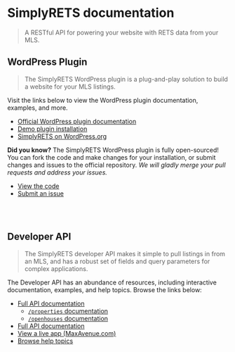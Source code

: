# SimplyRETS documentation
> A RESTful API for powering your website with RETS data from your
> MLS.

## WordPress Plugin
> The SimplyRETS WordPress plugin is a plug-and-play solution to build
> a website for your MLS listings.

Visit the links below to view the WordPress plugin documentation,
examples, and more.

- [Official WordPress plugin documentation](http://wordpress-demo.simplyrets.com/documentation)
- [Demo plugin installation](http://wordpress-demo.simplyrets.com/docementation)
- [SimplyRETS on WordPress.org](https://wordpress.org/plugins/simply-rets)

**Did you know?**
The SimplyRETS WordPress plugin is fully open-sourced! You can fork
the code and make changes for your installation, or submit changes and
issues to the official repository. _We will gladly merge your pull
requests and address your issues._

- [View the code](https://github.com/SimplyRETS/simplyretswp)
- [Submit an issue](https://github.com/SimplyRETS/simplyretswp/issues/new)

<br/>
<br/>

## Developer API
> The SimplyRETS developer API makes it simple to pull listings in
> from an MLS, and has a robust set of fields and query parameters for
> complex applications.

The Developer API has an abundance of resources, including interactive
documentation, examples, and help topics. Browse the links below:

- [Full API documentation](https://docs.simplyrets.com/api/index.html)
  - [`/properties` documentation](https://docs.simplyrets.com/api/index.html#!/default/get_properties)
  - [`/openhouses` documentation](https://docs.simplyrets.com/api/index.html#!/default/get_openhouses)
- [Full API documentation](https://docs.simplyrets.com/api/index.html)
- [View a live app (MaxAvenue.com)](https://maxavenue.com)
- [Browse help topics](https://simplyrets.com/tags/RETS.html)
